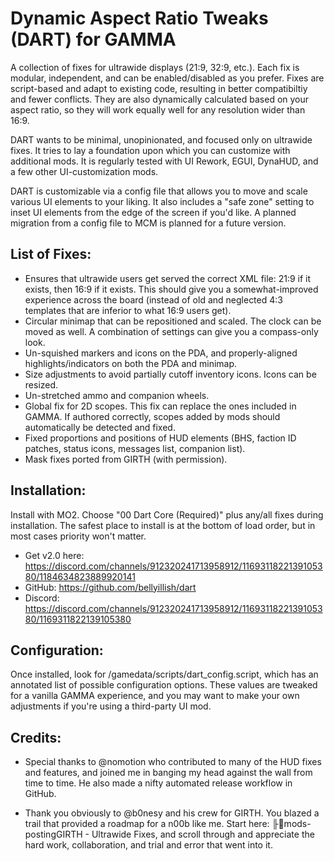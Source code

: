 # Dynamic Aspect Ratio Tweaks (DART) for GAMMA
A collection of fixes for ultrawide displays (21:9, 32:9, etc.). Each fix is modular, independent, and can be enabled/disabled as you prefer. Fixes are script-based and adapt to existing code, resulting in better compatibiltiy and fewer conflicts. They are also dynamically calculated based on your aspect ratio, so they will work equally well for any resolution wider than 16:9.

DART wants to be minimal, unopinionated, and focused only on ultrawide fixes. It tries to lay a foundation upon which you can customize with additional mods. It is regularly tested with UI Rework, EGUI, DynaHUD, and a few other UI-customization mods.

DART is customizable via a config file that allows you to move and scale various UI elements to your liking. It also includes a "safe zone" setting to inset UI elements from the edge of the screen if you'd like. A planned migration from a config file to MCM is planned for a future version.

## List of Fixes:
- Ensures that ultrawide users get served the correct XML file: 21:9 if it exists, then 16:9 if it exists. This should give you a somewhat-improved experience across the board (instead of old and neglected 4:3 templates that are inferior to what 16:9 users get).
- Circular minimap that can be repositioned and scaled. The clock can be moved as well. A combination of settings can give you a compass-only look.
- Un-squished markers and icons on the PDA, and properly-aligned highlights/indicators on both the PDA and minimap.
- Size adjustments to avoid partially cutoff inventory icons. Icons can be resized.
- Un-stretched ammo and companion wheels.
- Global fix for 2D scopes. This fix can replace the ones included in GAMMA. If authored correctly, scopes added by mods should automatically be detected and fixed.
- Fixed proportions and positions of HUD elements (BHS, faction ID patches, status icons, messages list, companion list).
- Mask fixes ported from GIRTH (with permission).

## Installation:
Install with MO2. Choose "00 Dart Core (Required)" plus any/all fixes during installation. The safest place to install is at the bottom of load order, but in most cases priority won't matter.

- Get v2.0 here: https://discord.com/channels/912320241713958912/1169311822139105380/1184634823889920141
- GitHub: https://github.com/bellyillish/dart
- Discord: https://discord.com/channels/912320241713958912/1169311822139105380/1169311822139105380

## Configuration:

Once installed, look for /gamedata/scripts/dart_config.script, which has an annotated list of possible configuration options. These values are tweaked for a vanilla GAMMA experience, and you may want to make your own adjustments if you're using a third-party UI mod.

## Credits:

- Special thanks to @nomotion who contributed to many of the HUD fixes and features, and joined me in banging my head against the wall from time to time. He also made a nifty automated release workflow in GitHub.

- Thank you obviously to @b0nesy and his crew for GIRTH. You blazed a trail that provided a roadmap for a n00b like me. Start here:  ⁠╟📎mods-posting⁠GIRTH - Ultrawide Fixes, and scroll through and appreciate the hard work, collaboration, and trial and error that went into it.

